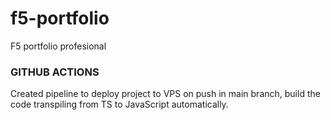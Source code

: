 # f5-portfolio
F5 portfolio profesional

### GITHUB ACTIONS

Created pipeline to deploy project to VPS on push in main branch, build the code transpiling from TS to JavaScript automatically.      